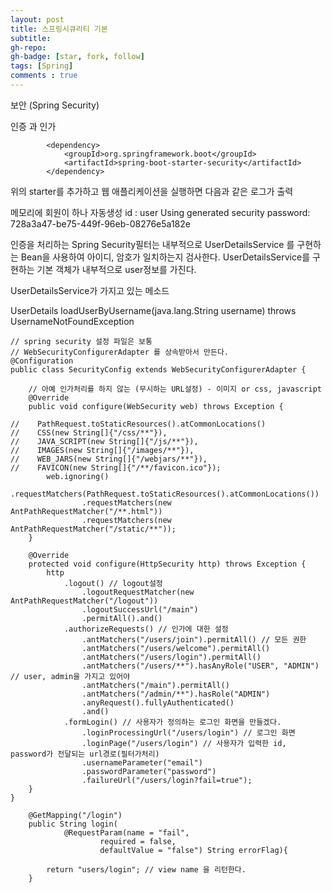 ```yaml
---
layout: post
title: 스프링시큐리티 기본
subtitle: 
gh-repo: 
gh-badge: [star, fork, follow]
tags: [Spring]
comments : true
---
```


보안 (Spring Security)

인증 과 인가
~~~
		<dependency>
			<groupId>org.springframework.boot</groupId>
			<artifactId>spring-boot-starter-security</artifactId>
		</dependency>
~~~
위의 starter를 추가하고 웹 애플리케이션을 실행하면 다음과 같은 로그가 출력

메모리에 회원이 하나 자동생성
id : user
Using generated security password: 728a3a47-be75-449f-96eb-08276e5a182e

인증을 처리하는 Spring Security필터는 내부적으로 UserDetailsService 를 구현하는
Bean을 사용하여 아이디, 암호가 일치하는지 검사한다.
UserDetailsService를 구현하는 기본 객체가 내부적으로 user정보를 가진다.

UserDetailsService가 가지고 있는 메소드

UserDetails loadUserByUsername(java.lang.String username)
                        throws UsernameNotFoundException

~~~
// spring security 설정 파일은 보통
// WebSecurityConfigurerAdapter 를 상속받아서 만든다.
@Configuration
public class SecurityConfig extends WebSecurityConfigurerAdapter {

    // 아예 인가처리를 하지 않는 (무시하는 URL설정) - 이미지 or css, javascript
    @Override
    public void configure(WebSecurity web) throws Exception {

//    PathRequest.toStaticResources().atCommonLocations()
//    CSS(new String[]{"/css/**"}),
//    JAVA_SCRIPT(new String[]{"/js/**"}),
//    IMAGES(new String[]{"/images/**"}),
//    WEB_JARS(new String[]{"/webjars/**"}),
//    FAVICON(new String[]{"/**/favicon.ico"});
        web.ignoring()
                .requestMatchers(PathRequest.toStaticResources().atCommonLocations())
                .requestMatchers(new AntPathRequestMatcher("/**.html"))
                .requestMatchers(new AntPathRequestMatcher("/static/**"));
    }

    @Override
    protected void configure(HttpSecurity http) throws Exception {
        http
            .logout() // logout설정
                .logoutRequestMatcher(new AntPathRequestMatcher("/logout"))
                .logoutSuccessUrl("/main")
                .permitAll().and()
            .authorizeRequests() // 인가에 대한 설정
                .antMatchers("/users/join").permitAll() // 모든 권한
                .antMatchers("/users/welcome").permitAll()
                .antMatchers("/users/login").permitAll()
                .antMatchers("/users/**").hasAnyRole("USER", "ADMIN") // user, admin을 가지고 있어야
                .antMatchers("/main").permitAll()
                .antMatchers("/admin/**").hasRole("ADMIN")
                .anyRequest().fullyAuthenticated()
                .and()
            .formLogin() // 사용자가 정의하는 로그인 화면을 만들겠다.
                .loginProcessingUrl("/users/login") // 로그인 화면
                .loginPage("/users/login") // 사용자가 입력한 id, password가 전달되는 url경로(필터가처리)
                .usernameParameter("email")
                .passwordParameter("password")
                .failureUrl("/users/login?fail=true");
    }
}

~~~


~~~
    @GetMapping("/login")
    public String login(
            @RequestParam(name = "fail",
                    required = false,
                    defaultValue = "false") String errorFlag){

        return "users/login"; // view name 을 리턴한다.
    }
~~~